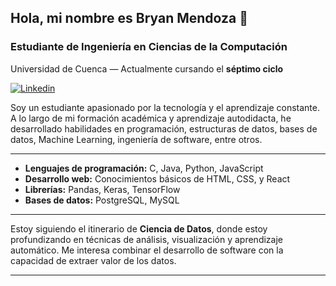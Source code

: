 ## Hola, mi nombre es Bryan Mendoza 👋
### Estudiante de Ingeniería en Ciencias de la Computación
Universidad de Cuenca — Actualmente cursando el **séptimo ciclo**

[![Linkedin](https://img.shields.io/badge/LinkedIn-0077B5?style=for-the-badge&logo=linkedin&logoColor=white)](https://www.linkedin.com/in/bryan-mendoza-1a3873285/)


Soy un estudiante apasionado por la tecnología y el aprendizaje constante. A lo largo de mi formación académica y aprendizaje autodidacta, he desarrollado habilidades en programación, estructuras de datos, bases de datos, Machine Learning, ingeniería de software, entre otros.

---

- **Lenguajes de programación:** C, Java, Python, JavaScript  
- **Desarrollo web:** Conocimientos básicos de HTML, CSS, y React  
- **Librerías:** Pandas, Keras, TensorFlow  
- **Bases de datos:** PostgreSQL, MySQL  

---
Estoy siguiendo el itinerario de **Ciencia de Datos**, donde estoy profundizando en técnicas de análisis, visualización y aprendizaje automático. Me interesa combinar el desarrollo de software con la capacidad de extraer valor de los datos.

---
<!--
**brymen0/brymen0** is a ✨ _special_ ✨ repository because its `README.md` (this file) appears on your GitHub profile.

Here are some ideas to get you started:

- 🔭 I’m currently working on ...
- 🌱 I’m currently learning ...
- 👯 I’m looking to collaborate on ...
- 🤔 I’m looking for help with ...
- 💬 Ask me about ...
- 📫 How to reach me: ...
- 😄 Pronouns: ...
- ⚡ Fun fact: ...
-->
